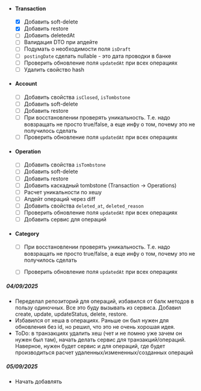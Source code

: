 - #### Transaction
    - [x] Добавить soft-delete
    - [x] Добавить restore
    - [ ] Добавить deletedAt
    - [ ] Валидация DTO при апдейте
    - [ ] Подумать о необходимости поля `isDraft`
    - [ ] `postingDate` сделать nullable - это дата проводки в банке
    - [ ] Проверить обновление поля `updatedAt` при всех операциях
    - [ ] Удалить свойство hash
 
- #### Account
    - [ ] Добавить свойства `isClosed`, `isTombstone`
    - [ ] Добавить soft-delete
    - [ ] Добавить restore
    - [ ] При восстановлении проверять уникальность. Т.е. надо вовзращать не просто true/false, а еще инфу о том, почему это не получилось сделать
    - [ ] Проверить обновление поля `updatedAt` при всех операциях

- #### Operation
    - [ ] Добавить свойства `isTombstone`
    - [ ] Добавить soft-delete
    - [ ] Добавить restore
    - [ ] Добавить каскадный tombstone (Transaction → Operations)
    - [ ] Расчет уникальности по хешу
    - [ ] Апдейт операций через diff
    - [ ] Добавить свойства `deleted_at`, `deleted_reason`
    - [ ] Проверить обновление поля `updatedAt` при всех операциях
    - [ ] Добавить сервис для операций

- #### Category
    - [ ] При восстановлении проверять уникальность. Т.е. надо вовзращать не просто true/false, а еще инфу о том, почему это не получилось сделать
    - [ ] Проверить обновление поля `updatedAt` при всех операциях




##### 04/09/2025
- Переделал репозиторий для операций, избавился от балк методов в пользу одиночных. Все это буду вызывать из сервиса. Добавил create, update, updateStatus, delete, restore.
- Избавился от хеша в операциях. Раньше он был нужен для обновления без id, но решил, что это не очень хорошая идея.
- ToDo: в транзакциях удалить хеш (чет и не помню уже зачем он нужен был там), начать делать сервис для транзакций/операций. Наверное, нужен будет сервис и для операций, где будет производиться расчет удаленных/измененных/созданных операций

##### 05/09/2025
- Начать добавлять 
